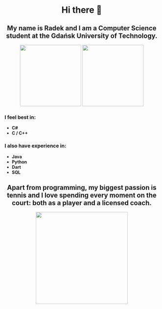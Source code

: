 <div align="center">

# Hi there 👋

## My name is Radek and I am a Computer Science student at the Gdańsk University of Technology.

<img height="200" src="https://github-readme-stats.vercel.app/api?username=Hunrax&theme=light&hide_border=false&include_all_commits=true&count_private=true"/>
<img height="200" src="https://streak-stats.demolab.com?user=Hunrax&theme=light&date_format=j%20M%5B%20Y%5D"/>
</div>
  
### I feel best in:
* **C#**
* **C / C++**

### I also have experience in:
* **Java**
* **Python**
* **Dart**
* **SQL**

<div align="center">

## Apart from programming, my biggest passion is tennis and I love spending every moment on the court: both as a player and a licensed coach.
<img height="300" src="https://github.com/user-attachments/assets/adc1f34a-acbf-4363-9ffc-9e178b8c7482"/>
</div>




<!--
**Hunrax/Hunrax** is a ✨ _special_ ✨ repository because its `README.md` (this file) appears on your GitHub profile.

Here are some ideas to get you started:

- 🔭 I’m currently working on ...
- 🌱 I’m currently learning ...
- 👯 I’m looking to collaborate on ...
- 🤔 I’m looking for help with ...
- 💬 Ask me about ...
- 📫 How to reach me: ...
- 😄 Pronouns: ...
- ⚡ Fun fact: ...
-->
